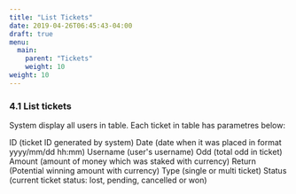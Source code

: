 ```yaml
---
title: "List Tickets"
date: 2019-04-26T06:45:43-04:00
draft: true
menu:
  main:
    parent: "Tickets"
    weight: 10
weight: 10
---
```


### 4.1 List tickets

System display all users in table. Each ticket in table has parametres below:

ID (ticket ID generated by system)
Date (date when it was placed in format yyyy/mm/dd hh:mm)
Username (user's username)
Odd (total odd in ticket)
Amount (amount of money which was staked with currency)
Return (Potential winning amount with currency)
Type (single or multi ticket)
Status (current ticket status: lost, pending, cancelled or won)
